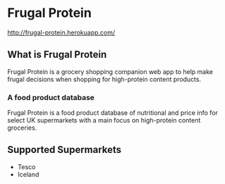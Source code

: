 # Frugal Protein
http://frugal-protein.herokuapp.com/

## What is Frugal Protein
Frugal Protein is a grocery shopping companion web app to help make frugal decisions when shopping for high-protein content products. 

### A food product database
Frugal Protein is a food product database of nutritional and price info for select UK supermarkets with a main focus on high-protein content groceries. 

## Supported Supermarkets
* Tesco
* Iceland

